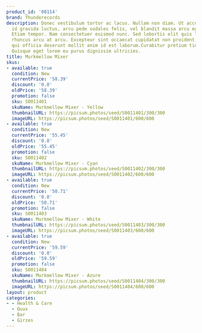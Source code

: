 ```yaml
---
product_id: '00114'
brand: Thunderecords
description: Donec vestibulum tortor ac lacus. Nullam non diam. Ut accumsan, neque
  id gravida luctus, arcu pede sodales felis, vel blandit massa arcu eget ligula.
  Etiam tempor. Nam consectetuer euismod nunc. Sed lobortis elit quis lectus. Maecenas
  rhoncus arcu at arcu. Excepteur sint occaecat cupidatat non proident, sunt in culpa
  qui officia deserunt mollit anim id est laborum.Curabitur pretium tincidunt lacus.
  Quisque eget lorem eu purus dignissim ultricies.
title: Murkmellow Mixer
skus:
- available: true
  condition: New
  currentPrice: '58.39'
  discount: '0.0'
  oldPrice: '58.39'
  promotion: false
  sku: S0011401
  skuName: Murkmellow Mixer - Yellow
  thumbnailURL: https://picsum.photos/seed/S0011401/300/300
  imageURL: https://picsum.photos/seed/S0011401/600/600
- available: true
  condition: New
  currentPrice: '55.45'
  discount: '0.0'
  oldPrice: '55.45'
  promotion: false
  sku: S0011402
  skuName: Murkmellow Mixer - Cyan
  thumbnailURL: https://picsum.photos/seed/S0011402/300/300
  imageURL: https://picsum.photos/seed/S0011402/600/600
- available: true
  condition: New
  currentPrice: '50.71'
  discount: '0.0'
  oldPrice: '50.71'
  promotion: false
  sku: S0011403
  skuName: Murkmellow Mixer - White
  thumbnailURL: https://picsum.photos/seed/S0011403/300/300
  imageURL: https://picsum.photos/seed/S0011403/600/600
- available: true
  condition: New
  currentPrice: '59.59'
  discount: '0.0'
  oldPrice: '59.59'
  promotion: false
  sku: S0011404
  skuName: Murkmellow Mixer - Azure
  thumbnailURL: https://picsum.photos/seed/S0011404/300/300
  imageURL: https://picsum.photos/seed/S0011404/600/600
layout: product
categories:
- - Health & Care
  - Quux
  - Bar
  - Girzes
---
```

